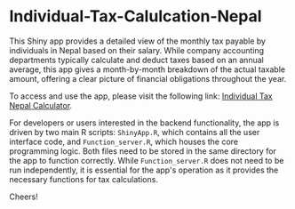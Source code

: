 # Individual-Tax-Calulcation-Nepal

This Shiny app provides a detailed view of the monthly tax payable by individuals in Nepal based on their salary. While company accounting departments typically calculate and deduct taxes based on an annual average, this app gives a month-by-month breakdown of the actual taxable amount, offering a clear picture of financial obligations throughout the year.

To access and use the app, please visit the following link: [Individual Tax Nepal Calculator](https://mealabhya.shinyapps.io/IndividualTaxNepal_Cal/).

For developers or users interested in the backend functionality, the app is driven by two main R scripts: `ShinyApp.R`, which contains all the user interface code, and `Function_server.R`, which houses the core programming logic. Both files need to be stored in the same directory for the app to function correctly. While `Function_server.R` does not need to be run independently, it is essential for the app's operation as it provides the necessary functions for tax calculations.

Cheers!
